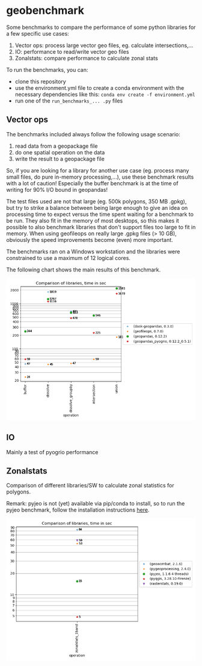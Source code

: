 # geobenchmark
Some benchmarks to compare the performance of some python libraries for a few
specific use cases:

1. Vector ops: process large vector geo files, eg. calculate intersections,...
2. IO: performance to read/write vector geo files
3. Zonalstats: compare performance to calculate zonal stats

To run the benchmarks, you can:
- clone this repository
- use the environment.yml file to create a conda environment with the necessary
  dependencies like this: `conda env create -f environment.yml`
- run one of the `run_benchmarks_... .py` files

## Vector ops

The benchmarks included always follow the following usage scenario: 
1) read data from a geopackage file
2) do one spatial operation on the data
3) write the result to a geopackage file

So, if you are looking for a library for another use case (eg. process many 
small files, do pure in-memory processing,...), use these benchmark results 
with a lot of caution! 
Especially the buffer benchmark is at the time of writing for 90% I/O bound 
in geopandas!

The test files used are not that large (eg. 500k polygons, 350 MB .gpkg), 
but try to strike a balance between being large enough to give an idea on 
processing time to expect versus the time spent waiting for a benchmark to be 
run. They also fit in the memory of most desktops, so this makes it possible 
to also benchmark libraries that don't support files too large to fit in 
memory. When using geofileops on really large .gpkg files (> 10 GB), obviously 
the speed improvements become (even) more important. 

The benchmarks ran on a Windows workstation and the libraries were constrained
to use a maximum of 12 logical cores.

The following chart shows the main results of this benchmark.

![Geo benchmark](results_vector_ops/GeoBenchmark.png)

## IO

Mainly a test of pyogrio performance

## Zonalstats

Comparison of different libraries/SW to calculate zonal statistics for polygons.

Remark: pyjeo is not (yet) available via pip/conda to install, so to run the pyjeo
benchmark, follow the installation instructions
[here](https://github.com/ec-jrc/jeolib-pyjeo).

![Zonalstats benchmark](results_zonalstats/GeoBenchmark.png)
